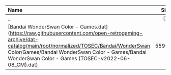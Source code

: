 |Name|Size|
|:---|---:|
|[..](../index.html)|DIR|
|[Bandai WonderSwan Color - Games.dat](https://raw.githubusercontent.com/open-retrogaming-archive/dat-catalog/main/root/normalized/TOSEC/Bandai/WonderSwan Color/Games/Bandai WonderSwan Color - Games/Bandai WonderSwan Color - Games (TOSEC-v2022-06-08_CM).dat)|55955|
